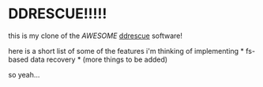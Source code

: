 # DDRESCUE!!!!!

this is my clone of the *AWESOME* [ddrescue](http://www.gnu.org/software/ddrescue/ddrescue.html) software!

here is a short list of some of the features i'm thinking of implementing
    * fs-based data recovery
    * (more things to be added)

so yeah... 